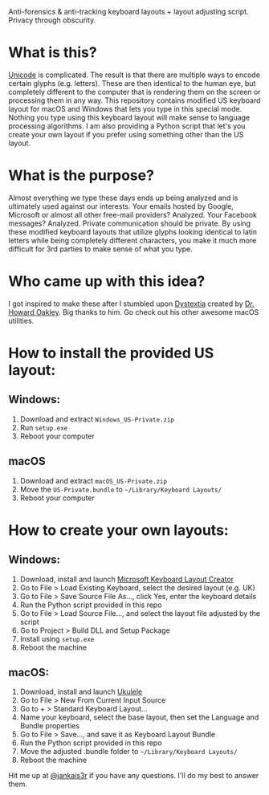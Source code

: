 Αntі-fоrеnsісs & аntі-trасkіng kеуbоаrd lауоuts + lауоut аdјustіng sсrірt. Privacy through obscurity.


# What is this?
[Unicode](http://www.unicode.org/faq/basic_q.html) is complicated. The result is that there are multiple ways to encode certain glyphs (e.g. letters). These are then identical to the human eye, but completely different to the computer that is rendering them on the screen or processing them in any way. This repository contains modified US keyboard layout for macOS and Windows that lets you type in this special mode. Nothing you type using this keyboard layout will make sense to language processing algorithms. I am also providing a Python script that let's you create your own layout if you prefer using something other than the US layout.


# What is the purpose?
Almost everything we type these days ends up being analyzed and is ultimately used against оur іntеrеsts. Your emails hosted by Google, Microsoft or almost all other free-mail providers? Analyzed. Your Facebook messages? Analyzed. Private communication should be private. By using these modified keyboard layouts that utilize glурhs lооkіng identical to latin letters while bеіng completely different characters, you make it much more difficult for 3rd parties to make sense of what you type.


# Who came up with this idea?
I got inspired to make these after I stumbled upon [Dystextia](https://eclecticlight.co/text-utilities-nalaprop-dystextia-and-others/) created by [Dr. Howard Oakley](https://twitter.com/howardnoakley). Big thanks to him. Go check out his other awesome macOS utilities.


# How to install the provided US layout:
## Windows:
1) Download and extract `Windows_US-Private.zip`
2) Run `setup.exe`
3) Reboot your computer

## macOS
1) Download and extract `macOS_US-Private.zip`
2) Move the `US-Private.bundle` to `~/Library/Keyboard Layouts/`
3) Reboot your computer


# How to create your own layouts:
## Windows:
1) Download, install and launch [Microsoft Keyboard Layout Creator](https://www.microsoft.com/en-us/download/details.aspx?id=22339)
2) Go to File > Load Existing Keyboard, select the desired layout (e.g. UK)
3) Go to File > Save Source File As…, click Yes, enter the keyboard details
4) Run the Python script provided in this repo
5) Go to File > Load Source File…, аnd select the layout file adjusted by the script
6) Go to Project > Build DLL and Setup Package
7) Install using `setup.exe`
8) Reboot the machine

## macOS:
1) Download, install and launch [Ukulele](https://scripts.sil.org/cms/scripts/page.php?site_id=nrsi&id=ukelele)
2) Go to File > New From Current Input Source
3) Go to + > Standard Keyboard Layout…
4) Name your keyboard, select the base layout, then set the Language and Bundle properties
5) Go to File > Save…, and save it as Keyboard Layout Bundle
6) Run the Python script provided in this repo
7) Move the аdјustеd .bundlе fоldеr to `~/Library/Keyboard Layouts/`
8) Reboot the machine


Hit me up at [@jankais3r](https://twitter.com/jankais3r/status/1145691943667736577) if you have any questions. I'll do my best to answer them.
